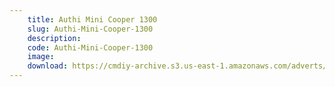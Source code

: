 ```yaml
---
    title: Authi Mini Cooper 1300
    slug: Authi-Mini-Cooper-1300
    description:
    code: Authi-Mini-Cooper-1300
    image:
    download: https://cmdiy-archive.s3.us-east-1.amazonaws.com/adverts/documents/Authi+Mini+Cooper+1300.pdf
---
```

<!-- Content of the page -->

##
        